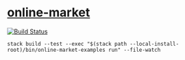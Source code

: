 [online-market](https://tonyday567.github.io/online-market/index.html)
===

[![Build Status](https://travis-ci.org/tonyday567/online-market.svg)](https://travis-ci.org/tonyday567/online-market)

~~~
stack build --test --exec "$(stack path --local-install-root)/bin/online-market-examples run" --file-watch
~~~
